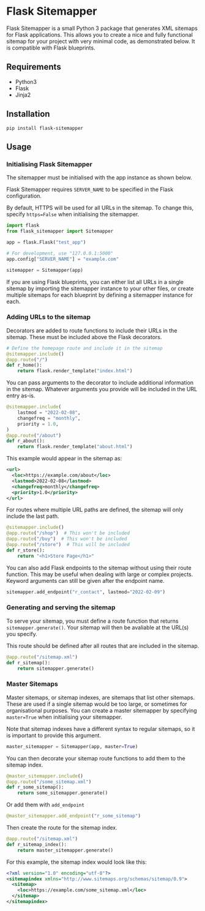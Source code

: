 # Flask Sitemapper
Flask Sitemapper is a small Python 3 package that generates XML sitemaps for Flask applications. This allows you to create a nice and fully functional sitemap for your project with very minimal code, as demonstrated below. It is compatible with Flask blueprints.

## Requirements
* Python3
* Flask
* Jinja2

## Installation
```terminal
pip install flask-sitemapper
```

## Usage
### Initialising Flask Sitemapper
The sitemapper must be initialised with the app instance as shown below.

Flask Sitemapper requires `SERVER_NAME` to be specified in the Flask configuration.

By default, HTTPS will be used for all URLs in the sitemap. To change this, specify `https=False` when initialising the sitemapper.
```python
import flask
from flask_sitemapper import Sitemapper

app = flask.Flask("test_app")

# For development, use "127.0.0.1:5000"
app.config["SERVER_NAME"] = "example.com"

sitemapper = Sitemapper(app)
```

If you are using Flask blueprints, you can either list all URLs in a single sitemap by importing the sitemapper instance to your other files, or create multiple sitemaps for each blueprint by defining a sitemapper instance for each.

### Adding URLs to the sitemap
Decorators are added to route functions to include their URLs in the sitemap. These must be included above the Flask decorators.
```python
# Define the homepage route and include it in the sitemap
@sitemapper.include()
@app.route("/")
def r_home():
    return flask.render_template("index.html")
```

You can pass arguments to the decorator to include additional information in the sitemap. Whatever arguments you provide will be included in the URL entry as-is.
```python
@sitemapper.include(
    lastmod = "2022-02-08",
    changefreq = "monthly",
    priority = 1.0,
)
@app.route("/about")
def r_about():
    return flask.render_template("about.html")
```

This example would appear in the sitemap as:
```xml
<url>
  <loc>https://example.com/about</loc>
  <lastmod>2022-02-08</lastmod>
  <changefreq>monthly</changefreq>
  <priority>1.0</priority>
</url>
```

For routes where multiple URL paths are defined, the sitemap will only include the last path.
```python
@sitemapper.include()
@app.route("/shop")  # This won't be included
@app.route("/buy")  # This won't be included
@app.route("/store")  # This will be included
def r_store():
    return "<h1>Store Page</h1>"
```

You can also add Flask endpoints to the sitemap without using their route function. This may be useful when dealing with large or complex projects. Keyword arguments can still be given after the endpoint name.
```python
sitemapper.add_endpoint("r_contact", lastmod="2022-02-09")
```

### Generating and serving the sitemap
To serve your sitemap, you must define a route function that returns `sitemapper.generate()`. Your sitemap will then be avaliable at the URL(s) you specify.

This route should be defined after all routes that are included in the sitemap.
```python
@app.route("/sitemap.xml")
def r_sitemap():
    return sitemapper.generate()
```

### Master Sitemaps
Master sitemaps, or sitemap indexes, are sitemaps that list other sitemaps. These are used if a single sitemap would be too large, or sometimes for organisational purposes. You can create a master sitemapper by specifying `master=True` when initialising your sitemapper.

Note that sitemap indexes have a different syntax to regular sitemaps, so it is important to provide this argument.
```python
master_sitemapper = Sitemapper(app, master=True)
```

You can then decorate your sitemap route functions to add them to the sitemap index.
```python
@master_sitemapper.include()
@app.route("/some_sitemap.xml")
def r_some_sitemap():
    return some_sitemapper.generate()
```

Or add them with `add_endpoint`
```python
@master_sitemapper.add_endpoint("r_some_sitemap")
```

Then create the route for the sitemap index.
```python
@app.route("/sitemap.xml")
def r_sitemap_index():
    return master_sitemapper.generate()
```

For this example, the sitemap index would look like this:
```xml
<?xml version="1.0" encoding="utf-8"?>
<sitemapindex xmlns="http://www.sitemaps.org/schemas/sitemap/0.9">
  <sitemap>
    <loc>https://example.com/some_sitemap.xml</loc>
  </sitemap>
</sitemapindex>
```
